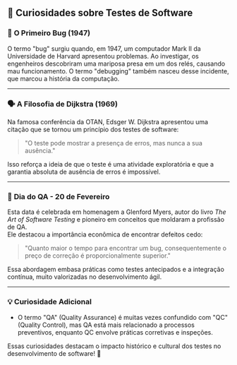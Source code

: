 ## 📜 **Curiosidades sobre Testes de Software**  

### 🐞 **O Primeiro Bug (1947)**  
O termo "bug" surgiu quando, em 1947, um computador Mark II da Universidade de Harvard apresentou problemas. Ao investigar, os engenheiros descobriram uma mariposa presa em um dos relés, causando mau funcionamento. O termo "debugging" também nasceu desse incidente, que marcou a história da computação.  

---

### 🗣️ **A Filosofia de Dijkstra (1969)**  
Na famosa conferência da OTAN, Edsger W. Dijkstra apresentou uma citação que se tornou um princípio dos testes de software:  
> "O teste pode mostrar a presença de erros, mas nunca a sua ausência."  

Isso reforça a ideia de que o teste é uma atividade exploratória e que a garantia absoluta de ausência de erros é impossível.  

---

### 📅 **Dia do QA - 20 de Fevereiro**  
Esta data é celebrada em homenagem a Glenford Myers, autor do livro *The Art of Software Testing* e pioneiro em conceitos que moldaram a profissão de QA.  
Ele destacou a importância econômica de encontrar defeitos cedo:  
> "Quanto maior o tempo para encontrar um bug, consequentemente o preço de correção é proporcionalmente superior."  

Essa abordagem embasa práticas como testes antecipados e a integração contínua, muito valorizadas no desenvolvimento ágil.  

---

### 💡 **Curiosidade Adicional**  
- O termo "QA" (Quality Assurance) é muitas vezes confundido com "QC" (Quality Control), mas QA está mais relacionado a processos preventivos, enquanto QC envolve práticas corretivas e inspeções.  

Essas curiosidades destacam o impacto histórico e cultural dos testes no desenvolvimento de software! 🚀
